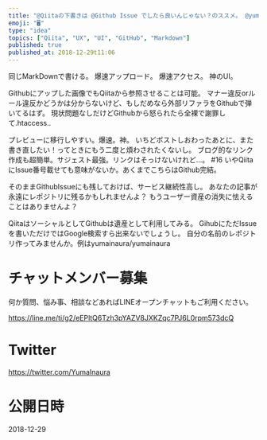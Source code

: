 ```yaml
---
title: "@Qiitaの下書きは @Github Issue でしたら良いんじゃない？のススメ。 @yumainaura #爆速 #UI #UX"
emoji: "🖥"
type: "idea"
topics: ["Qiita", "UX", "UI", "GitHub", "Markdown"]
published: true
published_at: 2018-12-29t11:06
---
```


同じMarkDownで書ける。
爆速アップロード。
爆速アクセス。
神のUI。

Githubにアップした画像でもQiitaから参照させることは可能。
マナー違反orルール違反かどうかは分からないけど、もしだめなら外部リファラをGithubで弾いてるはず。
現状問題なしだけどGithubから怒られたら全裸で謝罪して.htaccess‥

プレビューに移行しやすい。爆速。神。
いちどポストしおわったあとに、また書き直したい！ってときにもう二度と煩わされたくないし。
ブログ的なリンク作成も超簡単。サジェスト最強。リンクはそっけないけれど…。 #16 
いやQiitaにIssue番号載せても意味がないか。あくまでこちらはGithub完結。

そのままGithubIssueにも残しておけば、サービス継続性高し。
あなたの記事が永遠にレポジトリに残るかもしれませんよ？
もうユーザー資産の消失に怯えることはありませんよ？

QiitaはソーシャルとしてGithubは遺産として利用してみる。
GihubにただIssueを書いただけではGoogle検索すら出来ないでしょうし。
自分の名前のレポジトリ作ってみませんか。例はyumainaura/yumainaura








<!-- Update From Qiita API -->

# チャットメンバー募集


何か質問、悩み事、相談などあればLINEオープンチャットもご利用ください。

https://line.me/ti/g2/eEPltQ6Tzh3pYAZV8JXKZqc7PJ6L0rpm573dcQ





# Twitter


https://twitter.com/YumaInaura


<!-- Update From Qiita API -->



# 公開日時

2018-12-29

